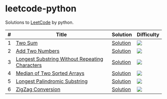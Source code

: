 # leetcode-python

Solutions to [LeetCode](https://leetcode.com/problemset/all/) by python.

| # | Title | Solution | Difficulty |
| --- | --- | --- | --- |
| 1 | [Two Sum](https://leetcode.com/problems/two-sum/description/) | [Solution](https://github.com/xiaowei1118/leetcode-python/blob/master/1_TwoSum/two_sum.py) | ![](https://img.shields.io/badge/%20Difficulty-Easy-brightgreen.svg) |
| 2 | [Add Two Numbers](https://leetcode.com/problems/add-two-numbers/description/) | [Solution](https://github.com/xiaowei1118/leetcode-python/blob/master/2_AddTwoNumbers/add_two_numbers.py) | ![](https://img.shields.io/badge/%20Difficulty-medium-orange.svg) |
| 3 | [Longest Substring Without Repeating Characters](https://leetcode.com/problems/longest-substring-without-repeating-characters/description/) | [Solution](https://github.com/xiaowei1118/leetcode-python/blob/master/3_LongestSubString/longest_substring.py) | ![](https://img.shields.io/badge/%20Difficulty-medium-orange.svg) |
| 4 | [Median of Two Sorted Arrays](https://leetcode.com/problems/median-of-two-sorted-arrays/) | [Solution](https://github.com/xiaowei1118/leetcode-python/blob/master/4_MedianOfTwoSortedArrays/median_of_two_sorted_arrays.py) | ![](https://img.shields.io/badge/%20Difficulty-hard-red.svg) |
| 5 | [Longest Palindromic Substring](https://leetcode.com/problems/longest-palindromic-substring/description/) | [Solution](https://github.com/xiaowei1118/leetcode-python/blob/master/5_LongestPalindromicSubString/longest_palindromic_substring.py) | ![](https://img.shields.io/badge/%20Difficulty-medium-orange.svg) |
| 6 | [ZigZag Conversion](https://leetcode.com/problems/zigzag-conversion/description/) | [Solution](https://github.com/xiaowei1118/leetcode-python/blob/master/6_ZigZag_Conversion/zig_zag_conversion.py) | ![](https://img.shields.io/badge/%20Difficulty-medium-orange.svg) |